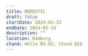 ```yaml
---
title: NORDSTIL
draft: false
startDate: 2024-01-13
endDate: 2024-01-15
description: ""
location: Hamburg
stand: Halle B4.EG, Stand B20
---
```

